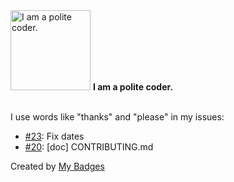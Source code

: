 <img src="https://my-badges.github.io/my-badges/polite-coder.png" alt="I am a polite coder." title="I am a polite coder." width="128">
<strong>I am a polite coder.</strong>
<br><br>

I use words like "thanks" and "please" in my issues:

- <a href="https://github.com/Azecko/rapport-de-stage-old/issues/23">#23</a>: Fix dates
- <a href="https://github.com/dwesh163/InputGame/issues/20">#20</a>: [doc] CONTRIBUTING.md


Created by <a href="https://github.com/my-badges/my-badges">My Badges</a>